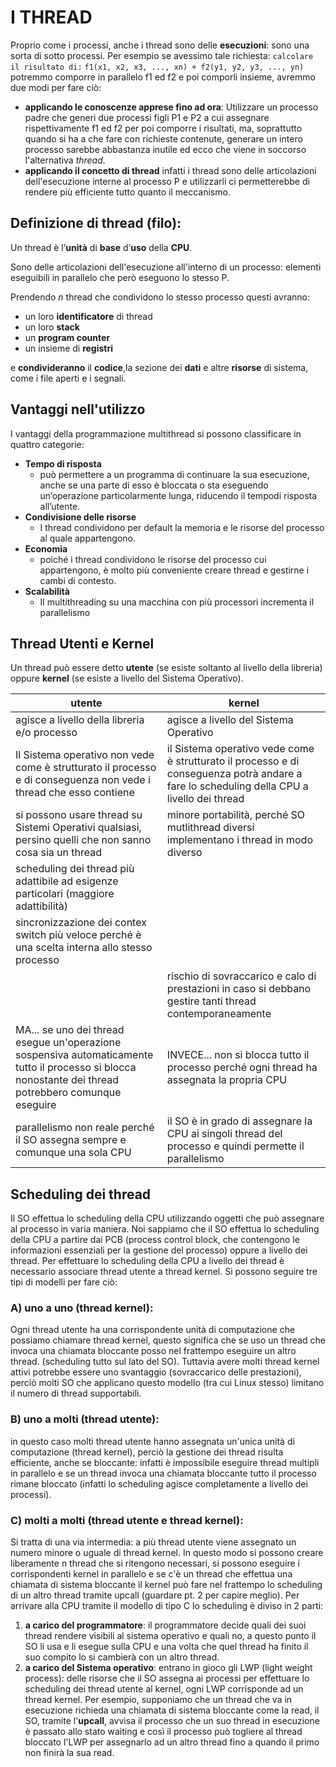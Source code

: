 # I THREAD
Proprio come i processi, anche i thread sono delle **esecuzioni**: sono una sorta di sotto processi.
Per esempio se avessimo tale richiesta:
`calcolare il risultato di:`
`f1(x1, x2, x3, ..., xn) + f2(y1, y2, y3, ..., yn)`
potremmo comporre in parallelo f1 ed f2 e poi comporli insieme, avremmo due modi per fare ciò:

 - **applicando le conoscenze apprese fino ad ora**:
		 Utilizzare un processo padre che generi due processi figli P1 e P2 a cui assegnare rispettivamente f1 ed f2 per poi comporre i risultati, ma, soprattutto quando si ha a che fare con richieste contenute, generare un intero processo sarebbe abbastanza inutile ed ecco che viene in soccorso l'alternativa *thread*.
 - **applicando il concetto di thread**
		infatti i thread sono delle articolazioni dell'esecuzione interne al processo P e utilizzarli ci permetterebbe di rendere più efficiente tutto quanto il meccanismo.

## Definizione di thread (filo):

Un thread è l’**unità** di **base** d’**uso** della **CPU**.

Sono delle articolazioni dell'esecuzione all'interno di un processo: elementi eseguibili in parallelo che però eseguono lo stesso P.

Prendendo $n$ thread che condividono lo stesso processo questi avranno:
- un loro **identificatore** di thread
- un loro **stack** 
- un **program counter** 
- un insieme di **registri**

e **condivideranno** il **codice**,la sezione dei **dati** e altre **risorse** di sistema, come i file aperti e i segnali. 

## Vantaggi nell'utilizzo
I vantaggi della programmazione multithread si possono classificare in quattro categorie: 
- **Tempo di risposta**
	- può permettere a un programma di continuare la sua esecuzione, anche se una parte di esso è bloccata o sta eseguendo un’operazione particolarmente lunga, riducendo il tempodi risposta all’utente.
- **Condivisione delle risorse**
	-  I thread condividono per default la memoria e le risorse del processo al quale appartengono. 
- **Economia**
	-  poiché i thread condividono le risorse del processo cui appartengono, è molto più conveniente creare thread e gestirne i cambi di contesto.
- **Scalabilità**
	- Il multithreading su una macchina con più processori incrementa il parallelismo

## Thread Utenti e Kernel

Un thread può essere detto **utente** (se esiste soltanto al livello della libreria) oppure **kernel** (se esiste a livello del Sistema Operativo).

utente | kernel
--|--
| agisce a livello della libreria e/o processo| agisce a livello del Sistema Operativo
Il Sistema operativo non vede come è strutturato il processo e di conseguenza non vede i thread che esso contiene |il Sistema operativo vede come è strutturato il processo e di conseguenza potrà andare a fare lo scheduling della CPU a livello dei thread
|si possono usare thread su Sistemi Operativi qualsiasi, persino quelli che non sanno cosa sia un thread  | minore portabilità, perché SO mutlithread diversi implementano i thread in modo diverso |
| scheduling dei thread più adattibile ad esigenze particolari (maggiore adattibilità)|  |
| sincronizzazione dei contex switch più veloce perché è una scelta interna allo stesso processo | |
|  | rischio di sovraccarico e calo di prestazioni in caso si debbano gestire tanti thread contemporaneamente  |
| MA... se uno dei thread esegue un'operazione sospensiva automaticamente tutto il processo si blocca nonostante dei thread potrebbero comunque eseguire | INVECE... non si blocca tutto il processo perché ogni thread ha assegnata la propria CPU |
| parallelismo non reale perché il SO assegna sempre e comunque una sola CPU | il SO è in grado di assegnare la CPU ai singoli thread del processo e quindi permette il parallelismo | 

## Scheduling dei thread
Il SO effettua lo scheduling della CPU utilizzando oggetti che può assegnare al processo in varia maniera.
Noi sappiamo che il SO effettua lo scheduling della CPU a partire dai PCB (process control block, che contengono le informazioni essenziali per la gestione del processo) oppure a livello dei thread. 
Per effettuare lo scheduling della CPU a livello dei thread è necessario associare thread utente a thread kernel.
Si possono seguire tre tipi di modelli per fare ciò:
### A) uno a uno (thread kernel):
Ogni thread utente ha una corrispondente unità di computazione che possiamo chiamare thread kernel, questo significa che se uso un thread che invoca una chiamata bloccante posso nel frattempo eseguire un altro thread. (scheduling tutto sul lato del SO).
Tuttavia avere molti thread kernel attivi potrebbe essere uno svantaggio (sovraccarico delle prestazioni), perciò molti SO che applicano questo modello (tra cui Linux stesso) limitano il numero di thread supportabili.
### B) uno a molti (thread utente):
in questo caso molti thread utente hanno assegnata un'unica unità di computazione (thread kernel), perciò la gestione dei thread risulta efficiente, anche se bloccante:
 infatti è impossibile eseguire thread multipli in parallelo e se un thread invoca una chiamata bloccante tutto il processo rimane bloccato (infatti lo scheduling agisce completamente a livello dei processi).
### C) molti a molti (thread utente e thread kernel):
Si tratta di una via intermedia:
a più thread utente viene assegnato un numero minore o uguale di thread kernel.
In questo modo si possono creare liberamente n thread che si ritengono necessari, si possono eseguire i corrispondenti kernel in parallelo e se c'è un thread che effettua una chiamata di sistema bloccante il kernel può fare nel frattempo lo scheduling di un altro thread tramite upcall (guardare pt. 2 per capire meglio).
Per arrivare alla CPU tramite il modello di tipo C lo scheduling è diviso in 2 parti:
1. **a carico del programmatore**: 
il programmatore decide quali dei suoi thread rendere visibili al sistema operativo e quali no, a questo punto il SO li usa e li esegue sulla CPU e una volta che quel thread ha finito il suo compito lo si cambierà con un altro thread.
2. **a carico del Sistema operativo**:
entrano in gioco gli LWP (light weight process): 
delle risorse che il SO assegna ai processi per effettuare lo scheduling dei thread utente al kernel, 
ogni LWP corrisponde ad un thread kernel.
Per esempio, supponiamo che un thread che va in esecuzione richieda una chiamata di sistema bloccante come la read, il SO, tramite l'**upcall**, avvisa il processo che un suo thread in esecuzione è passato allo stato waiting e così il processo può togliere al thread bloccato l'LWP per assegnarlo ad un altro thread fino a quando il primo non finirà la sua read. 
